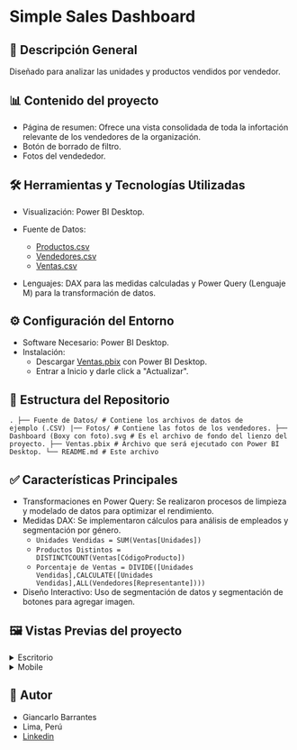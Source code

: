 # Simple Sales Dashboard

## 📃 Descripción General
Diseñado para analizar las unidades y productos vendidos por vendedor.

## 📊 Contenido del proyecto
- Página de resumen: Ofrece una vista consolidada de toda la infortación relevante de los vendedores de la organización.
- Botón de borrado de filtro.
- Fotos del vendededor.



## 🛠️ Herramientas y Tecnologías Utilizadas
- Visualización: Power BI Desktop.
- Fuente de Datos:
  - [Productos.csv](https://raw.githubusercontent.com/Gbarrantes25/Simple-Sales-Dashboard-PowerBI/refs/heads/main/Fuentes%20de%20datos/Productos.csv)
  - [Vendedores.csv](https://raw.githubusercontent.com/Gbarrantes25/Simple-Sales-Dashboard-PowerBI/refs/heads/main/Fuentes%20de%20datos/Vendedores.csv)
  - [Ventas.csv](https://raw.githubusercontent.com/Gbarrantes25/Simple-Sales-Dashboard-PowerBI/refs/heads/main/Fuentes%20de%20datos/Ventas.csv)
 
    
- Lenguajes: DAX para las medidas calculadas y Power Query (Lenguaje M) para la transformación de datos.


## ⚙️ Configuración del Entorno
- Software Necesario: Power BI Desktop.
- Instalación:
  - Descargar [Ventas.pbix](https://github.com/Gbarrantes25/Simple-Sales-Dashboard-PowerBI/raw/refs/heads/main/Ventas.pbix) con Power BI Desktop.
  - Entrar a Inicio y darle click a "Actualizar".


## 📂 Estructura del Repositorio
<code>.
  ├── Fuente de Datos/                  # Contiene los archivos de datos de ejemplo (.CSV)
  |── Fotos/                            # Contiene las fotos de los vendedores.
  ├── Dashboard (Boxy con foto).svg     # Es el archivo de fondo del lienzo del proyecto.
  ├── Ventas.pbix                       # Archivo que será ejecutado con Power BI Desktop.
  └── README.md                         # Este archivo
</code>


## ✅ Características Principales
- Transformaciones en Power Query: Se realizaron procesos de limpieza y modelado de datos para optimizar el rendimiento.
- Medidas DAX: Se implementaron cálculos para análisis de empleados y segmentación por género.
  - <code>Unidades Vendidas = SUM(Ventas[Unidades])</code>
  - <code>Productos Distintos = DISTINCTCOUNT(Ventas[CódigoProducto])</code>
  - <code>Porcentaje de Ventas = DIVIDE([Unidades Vendidas],CALCULATE([Unidades Vendidas],ALL(Vendedores[Representante])))</code>
- Diseño Interactivo: Uso de segmentación de datos y segmentación de botones para agregar imagen.


## 🖼️ Vistas Previas del proyecto
<details>
  <summary>Escritorio</summary>
  <img width="1777" height="978" alt="image" src="https://github.com/user-attachments/assets/73e82d59-e64d-4c56-8c8a-3e1232fdb825" />
</details>
<details>
  <summary>Mobile</summary>
  <img width="538" height="886" alt="image" src="https://github.com/user-attachments/assets/e60adaf3-ddf0-4acf-af04-f10324ac0c70" />
  <img width="541" height="916" alt="image" src="https://github.com/user-attachments/assets/f585bc48-3841-4113-8d1b-f1e0090fbb82" />
</details>


## 👤 Autor
- Giancarlo Barrantes
- Lima, Perú
- [Linkedin](https://www.linkedin.com/in/gb25/)

